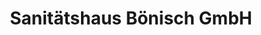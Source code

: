 ---
title: "Sanitätshaus Bönisch GmbH"
url: /olching/sanitaetshaus-boenisch-gmbh/
shop: Sanitätshaus
---